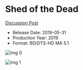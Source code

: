 # Shed of the Dead

[Discussion Post](https://www.avsforum.com/threads/bass-eq-for-filtered-movies.2995212/post-58165446)

* Release Date: 2019-05-31
* Production Year: 2019
* Format: BD/DTS-HD MA 5.1

![img 0](https://i.imgur.com/A6EgY2o.jpg)

![img 1](https://i.imgur.com/5fog0r9.jpg)

